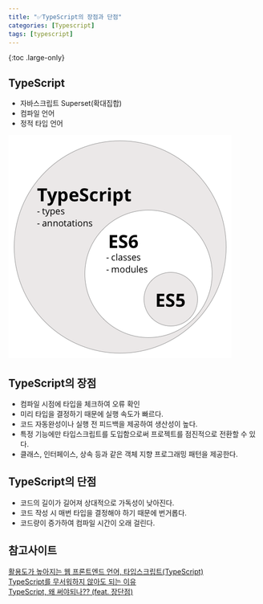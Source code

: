```yaml
---
title: "✅TypeScript의 장점과 단점"
categories: [Typescript]
tags: [typescript]
---
```


{:toc .large-only}

## TypeScript

- 자바스크립트 Superset(확대집합)
- 컴파일 언어
- 정적 타입 언어

<img src="../../assets/img/blog/typescript/2021-09-15-typescript_01.png">

## TypeScript의 장점

- 컴파일 시점에 타입을 체크하여 오류 확인
- 미리 타입을 결정하기 때문에 실행 속도가 빠르다.
- 코드 자동완성이나 실행 전 피드백을 제공하여 생산성이 높다.
- 특정 기능에만 타입스크립트를 도입함으로써 프로젝트를 점진적으로 전환할 수 있다.
- 클래스, 인터페이스, 상속 등과 같은 객체 지향 프로그래밍 패턴을 제공한다.

## TypeScript의 단점

- 코드의 길이가 길어져 상대적으로 가독성이 낮아진다.
- 코드 작성 시 매번 타입을 결정해야 하기 때문에 번거롭다.
- 코드량이 증가하여 컴파일 시간이 오래 걸린다.

## 참고사이트

[활용도가 높아지는 웹 프론트엔드 언어, 타입스크립트(TypeScript)](https://www.samsungsds.com/kr/insights/TypeScript.html)<br/>
[TypeScript를 무서워하지 않아도 되는 이유](https://han41858.tistory.com/14)<br/>
[TypeScript, 왜 써야되나?? (feat. 장단점)](https://imraccoon-developer.tistory.com/11)
